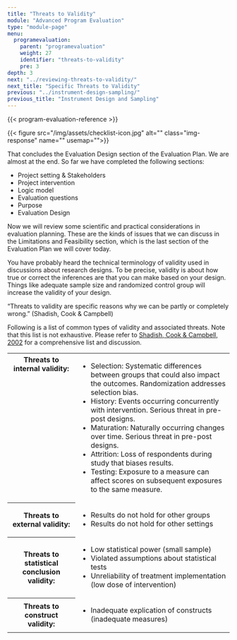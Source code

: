 ```yaml
---
title: "Threats to Validity"
module: "Advanced Program Evaluation"
type: "module-page"
menu:
  programevaluation:
    parent: "programevaluation"
    weight: 27
    identifier: "threats-to-validity"
    pre: 3
depth: 3
next: "../reviewing-threats-to-validity/"
next_title: "Specific Threats to Validity"
previous: "../instrument-design-sampling/"
previous_title: "Instrument Design and Sampling"
---
```

<div class="programevaluation">

{{< program-evaluation-reference >}}

<div class="pageblock pull-right">
<div class="caption">
</div>
{{< figure src="/img/assets/checklist-icon.jpg" alt="" class="img-response" name="" usemap="">}}</div><div class="pageblock"><p>That concludes the Evaluation Design section of the Evaluation Plan. We are almost at the end. So far we have completed the following sections:</p>
<ul>
<li>Project setting & Stakeholders</li>
<li>Project intervention</li>
<li>Logic model</li>
<li>Evaluation questions</li>
<li>Purpose</li>
<li>Evaluation Design</li>
</ul>
<p>Now we will review some scientific and practical considerations in evaluation planning. These are the kinds of issues that we can discuss in the Limitations and Feasibility section, which is the last section of the Evaluation Plan we will cover today.</p>
<p>You have probably heard the technical terminology of validity used in discussions about research designs. To be precise, validity is about how true or correct the inferences are that you can make based on your design. Things like adequate sample size and randomized control group will increase the validity of your design.</p>
</div><div class="pageblock well">
<div class="pullquote"><p>“Threats to validity are specific reasons why we can be partly or completely wrong.” (Shadish, Cook &amp; Campbell)</p></div>
</div><div class="pageblock"><p>Following is a list of common types of validity and associated threats. Note that this list is not exhaustive. Please refer to <a href="http://depts.washington.edu/methods/readings/Shadish.pdf">Shadish, Cook & Campbell, 2002</a> for a comprehensive list and discussion.</p>
<p>
</p><table>
<tr>
<th class="th1" valign="top">Threats to internal validity:
      </th><td><ul>
<li>Selection: Systematic differences between groups that could also impact the outcomes. Randomization   addresses selection bias.</li>
<li>History: Events occurring concurrently with intervention. Serious threat in pre-post   designs.</li>
<li>Maturation: Naturally occurring changes over time. Serious threat in pre-post designs.</li>
<li>Attrition: Loss of respondents during study that biases results.</li>
<li>Testing: Exposure to a measure can affect scores on subsequent exposures to the same   measure.</li>
</ul></td>
</tr>
<tr>
<th class="th1">Threats to external validity:</th>
<td><ul>
<li>Results do not hold for other groups</li>
<li>Results do not hold for other settings</li>
</ul></td>
</tr>
<tr>
<th class="th1">Threats to statistical conclusion validity:
      </th><td><ul>
<li>Low statistical power (small sample)</li>
<li>Violated assumptions about statistical tests</li>
<li>Unreliability of treatment implementation (low   dose of intervention)</li>
</ul></td>
</tr>
<tr>
<th class="th1">Threats to construct validity:
      </th><td><ul>
<li>Inadequate explication of constructs (inadequate measures)</li>
</ul></td>
</tr>
</table>
</div></div>
